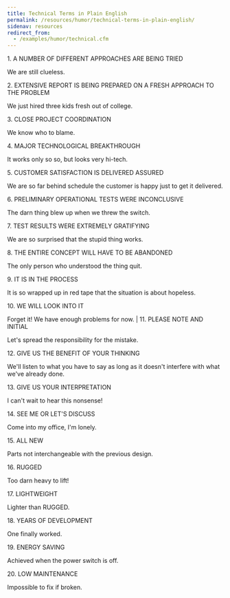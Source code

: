 ```yaml
---
title: Technical Terms in Plain English
permalink: /resources/humor/technical-terms-in-plain-english/
sidenav: resources
redirect_from:
  - /examples/humor/technical.cfm
---
```


1\. A NUMBER OF DIFFERENT APPROACHES ARE BEING TRIED

We are still clueless.

2\. EXTENSIVE REPORT IS BEING PREPARED ON A FRESH APPROACH TO THE PROBLEM

We just hired three kids fresh out of college.

3\. CLOSE PROJECT COORDINATION

We know who to blame.

4\. MAJOR TECHNOLOGICAL BREAKTHROUGH

It works only so so, but looks very hi-tech.

5\. CUSTOMER SATISFACTION IS DELIVERED ASSURED

We are so far behind schedule the customer is happy just to get it delivered.

6\. PRELIMINARY OPERATIONAL TESTS WERE INCONCLUSIVE

The darn thing blew up when we threw the switch.

7\. TEST RESULTS WERE EXTREMELY GRATIFYING

We are so surprised that the stupid thing works.

8\. THE ENTIRE CONCEPT WILL HAVE TO BE ABANDONED

The only person who understood the thing quit.

9\. IT IS IN THE PROCESS

It is so wrapped up in red tape that the situation is about hopeless.

10\. WE WILL LOOK INTO IT

Forget it! We have enough problems for now. | 11\. PLEASE NOTE AND INITIAL

Let's spread the responsibility for the mistake.

12\. GIVE US THE BENEFIT OF YOUR THINKING

We'll listen to what you have to say as long as it doesn't interfere with what we've already done.

13\. GIVE US YOUR INTERPRETATION

I can't wait to hear this nonsense!

14\. SEE ME OR LET'S DISCUSS

Come into my office, I'm lonely.

15\. ALL NEW

Parts not interchangeable with the previous design.

16\. RUGGED

Too darn heavy to lift!

17\. LIGHTWEIGHT

Lighter than RUGGED.

18\. YEARS OF DEVELOPMENT

One finally worked.

19\. ENERGY SAVING

Achieved when the power switch is off.

20\. LOW MAINTENANCE

Impossible to fix if broken.
